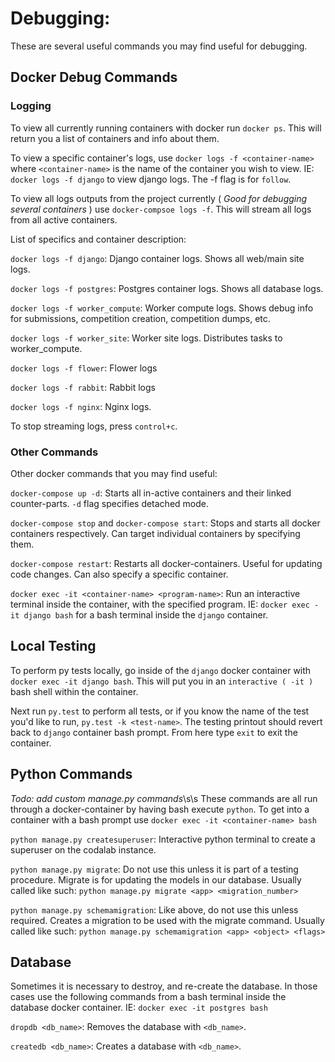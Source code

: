 # Debugging:
These are several useful commands you may find useful for debugging.
## Docker Debug Commands
### Logging
To view all currently running containers with docker run `docker ps`.
This will return you a list of containers and info about them.

To view a specific container's logs, use `docker logs -f <container-name>` where `<container-name>` is the name of
the container you wish to view. IE: `docker logs -f django` to view django logs. The -f flag is for `follow`.

To view all logs outputs from the project currently ( *Good for debugging several containers* ) use
`docker-compsoe logs -f`. This will stream all logs from all active containers.

List of specifics and container description:

`docker logs -f django`: Django container logs. Shows all web/main site logs.

`docker logs -f postgres`: Postgres container logs. Shows all database logs.

`docker logs -f worker_compute`: Worker compute logs. Shows debug info for submissions, competition creation,
competition dumps, etc.

`docker logs -f worker_site`: Worker site logs. Distributes tasks to worker_compute.

`docker logs -f flower`: Flower logs

`docker logs -f rabbit`: Rabbit logs

`docker logs -f nginx`: Nginx logs.

To stop streaming logs, press `control+c`.

### Other Commands

Other docker commands that you may find useful:

`docker-compose up -d`: Starts all in-active containers and their linked counter-parts. `-d` flag specifies
detached mode.

`docker-compose stop` and `docker-compose start`: Stops and starts all docker containers respectively. Can target
individual containers by specifying them.

`docker-compose restart`: Restarts all docker-containers. Useful for updating code changes. Can also specify a
specific container.

`docker exec -it <container-name> <program-name>`: Run an interactive terminal inside the container,
with the specified program. IE: `docker exec -it django bash` for a bash terminal inside the `django` container.

## Local Testing

To perform py tests locally, go inside of the `django` docker container with `docker exec -it django bash`.
This will put you in an `interactive ( -it )` bash shell within the container.

Next run `py.test` to perform all tests, or if you know the name of the test you'd like to run,
`py.test -k <test-name>`.
The testing printout should revert back to `django` container bash prompt. From here type `exit` to exit the container.

## Python Commands

*Todo: add custom manage.py commands*\s\s
These commands are all run through a docker-container by having bash execute `python`. To get into a container with a
bash prompt use `docker exec -it <container-name> bash`

`python manage.py createsuperuser`: Interactive python terminal to create a superuser on the codalab instance.

`python manage.py migrate`: Do not use this unless it is part of a testing procedure. Migrate is for updating the
models in our database. Usually called like such: `python manage.py migrate <app> <migration_number>`

`python manage.py schemamigration`: Like above, do not use this unless required. Creates a migration to be used with
the migrate command. Usually called like such: `python manage.py schemamigration <app> <object> <flags>`

## Database

Sometimes it is necessary to destroy, and re-create the database. In those cases use the following commands from
a bash terminal inside the database docker container. IE: `docker exec -it postgres bash`

`dropdb <db_name>`: Removes the database with `<db_name>`.

`createdb <db_name>`: Creates a database with `<db_name>`.
